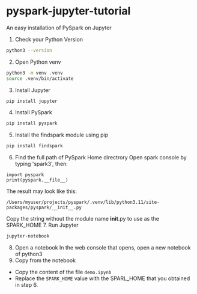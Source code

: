 # pyspark-jupyter-tutorial
An easy installation of PySpark on Jupyter

1. Check your Python Version
```bash
python3 --version
```
2. Open Python venv
```bash
python3 -m venv .venv
source .venv/bin/activate
```
3. Install Jupyter
```bash
pip install jupyter
```
4. Install PySpark
```bash
pip install pyspark
```
5. Install the findspark module using pip
```bash
pip install findspark
```
6. Find the full path of PySpark Home directrory
Open spark console by typing 'spark3', then:
```spark
import pyspark
print(pyspark.__file__)
```
The result may look like this:
```
/Users/myuser/projects/pyspark/.venv/lib/python3.11/site-packages/pyspark/__init__.py
```
Copy the string without the module name __init__.py to use as the SPARK_HOME
7. Run Jupyter
```bash
jupyter-notebook
```
8. Open a notebook
In the web console that opens, open a new notebook of python3
9. Copy from the notebook
- Copy the content of the file `demo.ipynb`
- Replace the `SPARK_HOME` value with the SPARL_HOME that you obtained in step 6.

